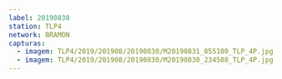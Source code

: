 ```yaml
---
label: 20190830
station: TLP4
network: BRAMON
capturas:
  - imagem: TLP4/2019/201908/20190830/M20190831_055100_TLP_4P.jpg
  - imagem: TLP4/2019/201908/20190830/M20190830_234508_TLP_4P.jpg
---
```

